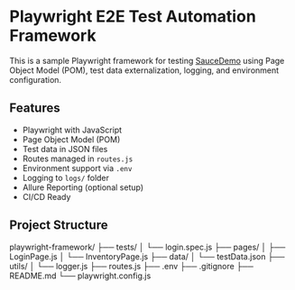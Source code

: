 # Playwright E2E Test Automation Framework

This is a sample Playwright framework for testing [SauceDemo](https://www.saucedemo.com/) using Page Object Model (POM), test data externalization, logging, and environment configuration.

## Features

- Playwright with JavaScript
- Page Object Model (POM)
- Test data in JSON files
- Routes managed in `routes.js`
- Environment support via `.env`
- Logging to `logs/` folder
- Allure Reporting (optional setup)
- CI/CD Ready

## Project Structure
playwright-framework/
├── tests/
│ └── login.spec.js
├── pages/
│ ├── LoginPage.js
│ └── InventoryPage.js
├── data/
│ └── testData.json
├── utils/
│ └── logger.js
├── routes.js
├── .env
├── .gitignore
├── README.md
└── playwright.config.js
